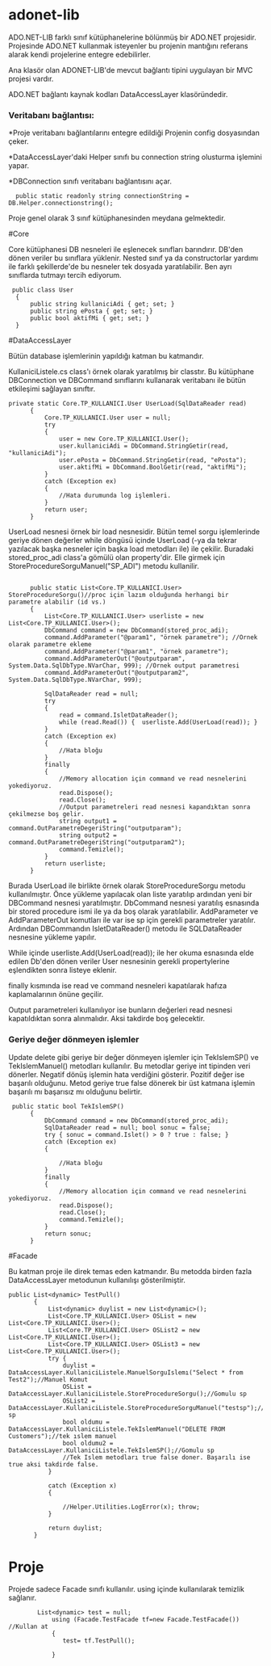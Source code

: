 # adonet-lib

ADO.NET-LIB farklı sınıf kütüphanelerine bölünmüş bir ADO.NET projesidir. Projesinde ADO.NET kullanmak isteyenler bu projenin mantığını referans alarak kendi projelerine entegre edebilirler.

Ana klasör olan ADONET-LIB'de mevcut bağlantı tipini uygulayan bir MVC projesi vardır.

ADO.NET bağlantı kaynak kodları DataAccessLayer klasöründedir.


### Veritabanı bağlantısı:

*Proje veritabanı bağlantılarını entegre edildiği Projenin config dosyasından çeker. 

*DataAccessLayer'daki Helper sınıfı bu connection string olusturma işlemini yapar.

*DBConnection sınıfı veritabanı bağlantısını açar.

```
  public static readonly string connectionString = DB.Helper.connectionstring();
  ```
  
  
  
  Proje genel olarak 3 sınıf kütüphanesinden meydana gelmektedir.
  
  #Core
  
  Core kütüphanesi DB nesneleri ile eşlenecek sınıfları barındırır. DB'den dönen veriler bu sınıflara yüklenir. Nested sınıf ya da constructorlar yardımı ile farklı şekillerde'de bu nesneler tek dosyada yaratılabilir. Ben ayrı sınıflarda tutmayı tercih ediyorum.
  ```
   public class User
    {       
        public string kullaniciAdi { get; set; }
        public string ePosta { get; set; }
        public bool aktifMi { get; set; }
    }
  
  ```
  #DataAccessLayer
  
  Bütün database işlemlerinin yapıldığı katman bu katmandır. 
  
  KullaniciListele.cs class'ı örnek olarak yaratılmış bir classtır. Bu kütüphane DBConnection ve DBCommand sınıflarını kullanarak veritabanı ile bütün etkileşimi sağlayan sınıftır.
  
  ```
  private static Core.TP_KULLANICI.User UserLoad(SqlDataReader read)
        {
            Core.TP_KULLANICI.User user = null; 
            try
            {
                user = new Core.TP_KULLANICI.User();
                user.kullaniciAdi = DbCommand.StringGetir(read, "kullaniciAdi");
                user.ePosta = DbCommand.StringGetir(read, "ePosta");
                user.aktifMi = DbCommand.BoolGetir(read, "aktifMi");              
            }
            catch (Exception ex)
            {
                //Hata durumunda log işlemleri.
            }
            return user;
        }  
  ```
  UserLoad nesnesi örnek bir load nesnesidir. Bütün temel sorgu işlemlerinde geriye dönen değerler while döngüsü içinde UserLoad (-ya da tekrar yazılacak başka nesneler için başka load metodları ile) ile çekilir. Buradaki stored_proc_adi class'a gömülü olan property'dir. Elle girmek için StoreProcedureSorguManuel("SP_ADI") metodu kullanilir.
    
  ```
  
        public static List<Core.TP_KULLANICI.User> StoreProcedureSorgu()//proc için lazım olduğunda herhangi bir parametre alabilir (id vs.)
        {
            List<Core.TP_KULLANICI.User> userliste = new List<Core.TP_KULLANICI.User>();
            DbCommand command = new DbCommand(stored_proc_adi);
            command.AddParameter("@param1", "örnek parametre"); //Ornek olarak parametre ekleme
            command.AddParameter("@param1", "örnek parametre");
            command.AddParameterOut("@outputparam", System.Data.SqlDbType.NVarChar, 999); //Ornek output parametresi
            command.AddParameterOut("@outputparam2", System.Data.SqlDbType.NVarChar, 999);

            SqlDataReader read = null;
            try
            {
                read = command.IsletDataReader();
                while (read.Read()) {  userliste.Add(UserLoad(read)); }              
            }
            catch (Exception ex) 
            {               
                //Hata bloğu
            }
            finally
            {
                //Memory allocation için command ve read nesnelerini yokediyoruz.
                read.Dispose();
                read.Close();
                //Output parametreleri read nesnesi kapandıktan sonra çekilmezse boş gelir. 
                string output1 = command.OutParametreDegeriString("outputparam");
                string output2 = command.OutParametreDegeriString("outputparam2");
                command.Temizle();            
            }
            return userliste;
        }
  
  ```
  
  Burada UserLoad ile birlikte örnek olarak StoreProcedureSorgu metodu kullanılmıştır. Önce yükleme yapılacak olan liste yaratılıp ardından yeni bir DBCommand nesnesi yaratılmıştır. DbCommand nesnesi yaratılış esnasında bir stored procedure ismi ile ya da boş olarak yaratılabilir. AddParameter ve AddParameterOut komutları ile var ise sp için gerekli parametreler yaratılır. Ardından DBCommandın IsletDataReader() metodu ile SQLDataReader nesnesine yükleme yapılır. 
  
  While içinde  userliste.Add(UserLoad(read)); ile her okuma esnasında elde edilen Db'den dönen veriler User nesnesinin gerekli propertylerine eşlendikten sonra listeye eklenir.
  
  finally kısmında ise read ve command nesneleri kapatılarak hafıza kaplamalarının önüne geçilir.
  
  Output parametreleri kullanılıyor ise bunların değerleri read nesnesi kapatıldıktan sonra alınmalıdır. Aksi takdirde boş gelecektir.
  
  ### Geriye değer dönmeyen işlemler
  
  Update delete gibi geriye bir değer dönmeyen işlemler için TekIslemSP() ve TekIslemManuel() metodları kullanılır. Bu metodlar geriye int tipinden veri dönerler. Negatif dönüş işlemin hata verdiğini gösterir. Pozitif değer ise başarılı olduğunu. Metod geriye true false dönerek bir üst katmana işlemin başarılı mı başarısız mı olduğunu belirtir.
  
  ```
   public static bool TekIslemSP()
        {           
            DbCommand command = new DbCommand(stored_proc_adi);      
            SqlDataReader read = null; bool sonuc = false;
            try { sonuc = command.Islet() > 0 ? true : false; }
            catch (Exception ex)
            {

                //Hata bloğu
            }
            finally
            {
                //Memory allocation için command ve read nesnelerini yokediyoruz.
                read.Dispose();
                read.Close();
                command.Temizle();
            }
            return sonuc;
        }

```
 #Facade
 
 Bu katman proje ile direk temas eden katmandır. Bu metodda birden fazla DataAccessLayer metodunun kullanılışı gösterilmiştir.
 
 ``` 
 public List<dynamic> TestPull()
        {
            List<dynamic> duylist = new List<dynamic>();
            List<Core.TP_KULLANICI.User> OSList = new List<Core.TP_KULLANICI.User>();
            List<Core.TP_KULLANICI.User> OSList2 = new List<Core.TP_KULLANICI.User>();
            List<Core.TP_KULLANICI.User> OSList3 = new List<Core.TP_KULLANICI.User>();
            try {
                duylist = DataAccessLayer.KullaniciListele.ManuelSorguIslemı("Select * from Test2");//Manuel Komut
                OSList = DataAccessLayer.KullaniciListele.StoreProcedureSorgu();//Gomulu sp
                OSList2 = DataAccessLayer.KullaniciListele.StoreProcedureSorguManuel("testsp");//Manuel sp
                bool oldumu = DataAccessLayer.KullaniciListele.TekIslemManuel("DELETE FROM Customers");//tek ıslem manuel
                bool oldumu2 = DataAccessLayer.KullaniciListele.TekIslemSP();//Gomulu sp
                //Tek Islem metodları true false doner. Başarılı ise true aksi takdirde false.
            }
            
            catch (Exception x)
            {

                //Helper.Utilities.LogError(x); throw;
            }

            return duylist;
        }
 
 ```

# Proje

Projede sadece Facade sınıfı kullanılır. using içinde kullanılarak temizlik sağlanır.

```
        List<dynamic> test = null;
            using (Facade.TestFacade tf=new Facade.TestFacade()) //Kullan at
            {
               test= tf.TestPull();
               
            }
```

